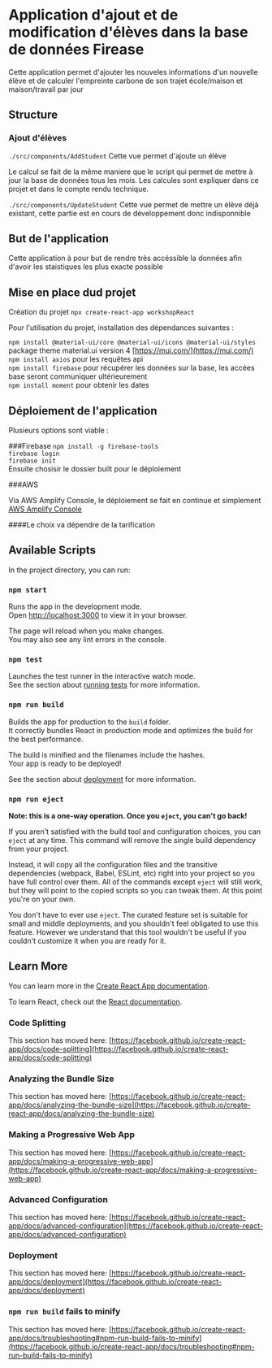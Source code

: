 # Application d'ajout et de modification d'élèves dans la base de données Firease

Cette application permet d'ajouter les nouveles informations d'un nouvelle élève et de calculer l'empreinte carbone de son trajet école/maison et maison/travail par jour

## Structure

### Ajout d'élèves
`./src/components/AddStudent`
Cette vue permet d'ajoute un élève

Le calcul se fait de la même maniere que le script qui permet de mettre à jour la base de données tous les mois. Les calcules sont expliquer dans ce projet et dans le compte rendu technique.

`./src/components/UpdateStudent`
Cette vue permet de mettre un élève déjà existant, cette partie est en cours de développement donc indisponnible

## But de l'application

Cette application à pour but de rendre très accéssible la données afin d'avoir les staistiques les plus exacte possible

## Mise en place dud projet

Création du projet
`npx create-react-app workshopReact`

Pour l'utilisation du projet, installation des dépendances suivantes :

`npm install @material-ui/core @material-ui/icons @material-ui/styles` <br/> package theme material.ui version 4  [https://mui.com/](https://mui.com/) <br/>
`npm install axios` pour les requêtes api <br/>
`npm install firebase` pour récupérer les données sur la base, les accées base seront communiquer ultérieurement <br/>
`npm install moment` pour obtenir les dates <br/>

## Déploiement de l'application

Plusieurs options sont viable :

###Firebase
`npm install -g firebase-tools`
<br/>`firebase login`
<br/> `firebase init` <br/>
Ensuite chosisir le dossier built pour le déploiement

###AWS

Via AWS Amplify Console, le déploiement se fait en continue et simplement [AWS Amplify Console](https://signin.aws.amazon.com/signin?redirect_uri=https%3A%2F%2Fconsole.aws.amazon.com%2Famplify%2Fhome%3Ffromtb%3Dtrue%26hashArgs%3D%2523%26isauthcode%3Dtrue%26state%3DhashArgsFromTB_us-east-1_f5d0daa6621ab0bc&client_id=arn%3Aaws%3Asignin%3A%3A%3Aconsole%2Famplify&forceMobileApp=0&code_challenge=SV8oZ0IV2-9KasgeCzWX4RnGw8XsNVLjdytLG0dSLGA&code_challenge_method=SHA-256)

####Le choix va dépendre de la tarification

## Available Scripts

In the project directory, you can run:

### `npm start`

Runs the app in the development mode.\
Open [http://localhost:3000](http://localhost:3000) to view it in your browser.

The page will reload when you make changes.\
You may also see any lint errors in the console.

### `npm test`

Launches the test runner in the interactive watch mode.\
See the section about [running tests](https://facebook.github.io/create-react-app/docs/running-tests) for more information.

### `npm run build`

Builds the app for production to the `build` folder.\
It correctly bundles React in production mode and optimizes the build for the best performance.

The build is minified and the filenames include the hashes.\
Your app is ready to be deployed!

See the section about [deployment](https://facebook.github.io/create-react-app/docs/deployment) for more information.

### `npm run eject`

**Note: this is a one-way operation. Once you `eject`, you can't go back!**

If you aren't satisfied with the build tool and configuration choices, you can `eject` at any time. This command will remove the single build dependency from your project.

Instead, it will copy all the configuration files and the transitive dependencies (webpack, Babel, ESLint, etc) right into your project so you have full control over them. All of the commands except `eject` will still work, but they will point to the copied scripts so you can tweak them. At this point you're on your own.

You don't have to ever use `eject`. The curated feature set is suitable for small and middle deployments, and you shouldn't feel obligated to use this feature. However we understand that this tool wouldn't be useful if you couldn't customize it when you are ready for it.

## Learn More

You can learn more in the [Create React App documentation](https://facebook.github.io/create-react-app/docs/getting-started).

To learn React, check out the [React documentation](https://reactjs.org/).

### Code Splitting

This section has moved here: [https://facebook.github.io/create-react-app/docs/code-splitting](https://facebook.github.io/create-react-app/docs/code-splitting)

### Analyzing the Bundle Size

This section has moved here: [https://facebook.github.io/create-react-app/docs/analyzing-the-bundle-size](https://facebook.github.io/create-react-app/docs/analyzing-the-bundle-size)

### Making a Progressive Web App

This section has moved here: [https://facebook.github.io/create-react-app/docs/making-a-progressive-web-app](https://facebook.github.io/create-react-app/docs/making-a-progressive-web-app)

### Advanced Configuration

This section has moved here: [https://facebook.github.io/create-react-app/docs/advanced-configuration](https://facebook.github.io/create-react-app/docs/advanced-configuration)

### Deployment

This section has moved here: [https://facebook.github.io/create-react-app/docs/deployment](https://facebook.github.io/create-react-app/docs/deployment)

### `npm run build` fails to minify

This section has moved here: [https://facebook.github.io/create-react-app/docs/troubleshooting#npm-run-build-fails-to-minify](https://facebook.github.io/create-react-app/docs/troubleshooting#npm-run-build-fails-to-minify)
